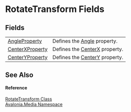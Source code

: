 # RotateTransform Fields




## Fields
<table>
<tr>
<td><a href="F_Avalonia_Media_RotateTransform_AngleProperty">AngleProperty</a></td>
<td>Defines the <a href="P_Avalonia_Media_RotateTransform_Angle">Angle</a> property.</td>
</tr>
<tr>
<td><a href="F_Avalonia_Media_RotateTransform_CenterXProperty">CenterXProperty</a></td>
<td>Defines the <a href="P_Avalonia_Media_RotateTransform_CenterX">CenterX</a> property.</td>
</tr>
<tr>
<td><a href="F_Avalonia_Media_RotateTransform_CenterYProperty">CenterYProperty</a></td>
<td>Defines the <a href="P_Avalonia_Media_RotateTransform_CenterY">CenterY</a> property.</td>
</tr>
</table>

## See Also


#### Reference
<a href="T_Avalonia_Media_RotateTransform">RotateTransform Class</a>  
<a href="N_Avalonia_Media">Avalonia.Media Namespace</a>  

